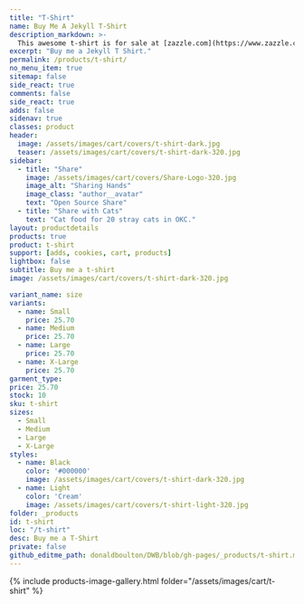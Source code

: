 ```yaml
---
title: "T-Shirt"
name: Buy Me A Jekyll T-Shirt
description_markdown: >-
  This awesome t-shirt is for sale at [zazzle.com](https://www.zazzle.com/jekyll_t_shirt-235672519224817294). I would really like to have it, but I do not allow myself to spent this much on a single t-shirt. Will you buy me one?
excerpt: "Buy me a Jekyll T Shirt."
permalink: /products/t-shirt/
no_menu_item: true
sitemap: false
side_react: true
comments: false
side_react: true
adds: false
sidenav: true
classes: product
header:
  image: /assets/images/cart/covers/t-shirt-dark.jpg
  teaser: /assets/images/cart/covers/t-shirt-dark-320.jpg
sidebar:
  - title: "Share"
    image: /assets/images/cart/covers/Share-Logo-320.jpg
    image_alt: "Sharing Hands"
    image_class: "author__avatar"
    text: "Open Source Share"
  - title: "Share with Cats"
    text: "Cat food for 20 stray cats in OKC."
layout: productdetails
products: true
product: t-shirt
support: [adds, cookies, cart, products]
lightbox: false
subtitle: Buy me a t-shirt
image: /assets/images/cart/covers/t-shirt-dark-320.jpg

variant_name: size
variants:
  - name: Small
    price: 25.70
  - name: Medium
    price: 25.70
  - name: Large
    price: 25.70
  - name: X-Large
    price: 25.70
garment_type:    
price: 25.70
stock: 10
sku: t-shirt
sizes:
  - Small
  - Medium
  - Large
  - X-Large
styles:
  - name: Black
    color: '#000000'
    image: /assets/images/cart/covers/t-shirt-dark-320.jpg
  - name: Light
    color: 'Cream'
    image: /assets/images/cart/covers/t-shirt-light-320.jpg
folder: _products
id: t-shirt
loc: "/t-shirt"
desc: Buy me a T-Shirt
private: false
github_editme_path: donaldboulton/DWB/blob/gh-pages/_products/t-shirt.md
---
```


{% include products-image-gallery.html folder="/assets/images/cart/t-shirt" %}
